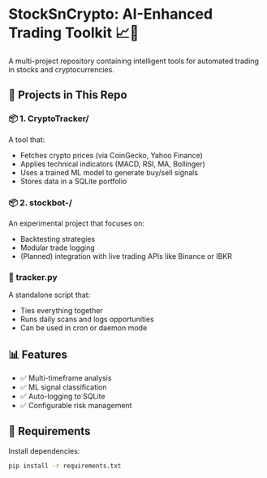 # StockSnCrypto: AI-Enhanced Trading Toolkit 📈🤖

A multi-project repository containing intelligent tools for automated trading in stocks and cryptocurrencies.

## 🧩 Projects in This Repo

### 📦 1. CryptoTracker/
A tool that:
- Fetches crypto prices (via CoinGecko, Yahoo Finance)
- Applies technical indicators (MACD, RSI, MA, Bollinger)
- Uses a trained ML model to generate buy/sell signals
- Stores data in a SQLite portfolio

### 📦 2. stockbot-/
An experimental project that focuses on:
- Backtesting strategies
- Modular trade logging
- (Planned) integration with live trading APIs like Binance or IBKR

### 🔄 tracker.py
A standalone script that:
- Ties everything together
- Runs daily scans and logs opportunities
- Can be used in cron or daemon mode

## 📊 Features

- ✅ Multi-timeframe analysis
- ✅ ML signal classification
- ✅ Auto-logging to SQLite
- ✅ Configurable risk management

## 🔧 Requirements

Install dependencies:

```bash
pip install -r requirements.txt
